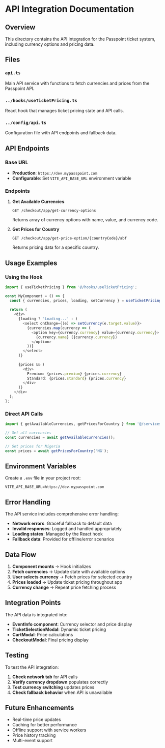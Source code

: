 # API Integration Documentation

## Overview

This directory contains the API integration for the Passpoint ticket system, including currency options and pricing data.

## Files

### `api.ts`
Main API service with functions to fetch currencies and prices from the Passpoint API.

### `../hooks/useTicketPricing.ts`
React hook that manages ticket pricing state and API calls.

### `../config/api.ts`
Configuration file with API endpoints and fallback data.

## API Endpoints

### Base URL
- **Production**: `https://dev.mypasspoint.com`
- **Configurable**: Set `VITE_API_BASE_URL` environment variable

### Endpoints

1. **Get Available Currencies**
   ```
   GET /checkout/app/get-currency-options
   ```
   Returns array of currency options with name, value, and currency code.

2. **Get Prices for Country**
   ```
   GET /checkout/app/get-price-option/{countryCode}/abf
   ```
   Returns pricing data for a specific country.

## Usage Examples

### Using the Hook
```typescript
import { useTicketPricing } from '@/hooks/useTicketPricing';

const MyComponent = () => {
  const { currencies, prices, loading, setCurrency } = useTicketPricing();
  
  return (
    <div>
      {loading ? 'Loading...' : (
        <select onChange={(e) => setCurrency(e.target.value)}>
          {currencies.map(currency => (
            <option key={currency.currency} value={currency.currency}>
              {currency.name} ({currency.currency})
            </option>
          ))}
        </select>
      )}
      
      {prices && (
        <div>
          Premium: {prices.premium} {prices.currency}
          Standard: {prices.standard} {prices.currency}
        </div>
      )}
    </div>
  );
};
```

### Direct API Calls
```typescript
import { getAvailableCurrencies, getPricesForCountry } from '@/services/api';

// Get all currencies
const currencies = await getAvailableCurrencies();

// Get prices for Nigeria
const prices = await getPricesForCountry('NG');
```

## Environment Variables

Create a `.env` file in your project root:

```env
VITE_API_BASE_URL=https://dev.mypasspoint.com
```

## Error Handling

The API service includes comprehensive error handling:

- **Network errors**: Graceful fallback to default data
- **Invalid responses**: Logged and handled appropriately
- **Loading states**: Managed by the React hook
- **Fallback data**: Provided for offline/error scenarios

## Data Flow

1. **Component mounts** → Hook initializes
2. **Fetch currencies** → Update state with available options
3. **User selects currency** → Fetch prices for selected country
4. **Prices loaded** → Update ticket pricing throughout app
5. **Currency change** → Repeat price fetching process

## Integration Points

The API data is integrated into:

- **EventInfo component**: Currency selector and price display
- **TicketSelectionModal**: Dynamic ticket pricing
- **CartModal**: Price calculations
- **CheckoutModal**: Final pricing display

## Testing

To test the API integration:

1. **Check network tab** for API calls
2. **Verify currency dropdown** populates correctly
3. **Test currency switching** updates prices
4. **Check fallback behavior** when API is unavailable

## Future Enhancements

- Real-time price updates
- Caching for better performance
- Offline support with service workers
- Price history tracking
- Multi-event support